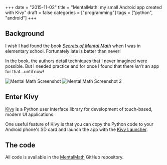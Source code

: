 +++
date = "2015-11-02"
title = "MentalMath: my small Android app created with Kivy"
draft = false
categories = ["programming"]
tags = ["python", "android"]
+++

## Background

I wish I had found the book [_Secrets of Mental Math_](http://a.co/1Z2OBp4) when I was in elementary school. Fortunately late is better than never!

In the book, the authors detail techniques that I never imagined were possible. But I needed practice and for once I found that there _isn't_ an app for that...until now!

![Mental Math Screenshot](images/mentalmath.png)
![Mental Math Screenshot 2](images/mentalmath2.png)


## Enter Kivy

[Kivy](https://kivy.org) is a Python user interface library for development of touch-based, modern UI applications.

One useful feature of Kivy is that you can copy the Python code to your Android phone's SD card and launch the app with the [Kivy Launcher](https://play.google.com/store/apps/details?id=org.kivy.pygame&hl=en).

## The code

All code is available in the [MentalMath](https://github.com/mattgrogan/MentalMath) GitHub repository.
